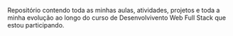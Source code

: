Repositório contendo toda as minhas aulas, atividades, projetos e toda a minha evolução ao longo do curso de Desenvolvivento Web Full Stack que estou participando.